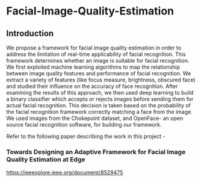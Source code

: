 # Facial-Image-Quality-Estimation

## Introduction
We propose a framework for facial image quality estimation in order to address the limitation of real-time applicability of facial recognition. This framework determines whether an image is suitable for facial recognition. We first exploited machine learning algorithms to map the relationship between image quality features and performance of facial recognition. We extract a variety of features (like focus measure, brightness, obscured face) and studied their influence on the accuracy of face recognition. After examining the results of this approach, we then used deep learning to build a binary classifier which accepts or rejects images before sending them for actual facial recognition. This decision is taken based on the probability of the facial recognition framework correctly matching a face from the image. We used images from the Chokepoint dataset, and OpenFace- an open source facial recognition software, for building our framework.


Refer to the following paper describing the work in this project - 
### Towards Designing an Adaptive Framework for Facial Image Quality Estimation at Edge
https://ieeexplore.ieee.org/document/8529475

